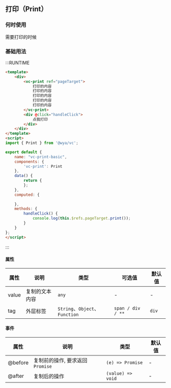## 打印（Print）

### 何时使用

需要打印的时候

### 基础用法

:::RUNTIME
```html
<template>
	<div>
		<vc-print ref="pageTarget">
			打印的内容
			打印的内容
			打印的内容
			打印的内容
			打印的内容
		</vc-print>
		<div @click="handleClick">
			点我打印
		</div>
	</div>
</template>
<script>
import { Print } from '@wya/vc';

export default {
	name: "vc-print-basic",
	components: {
		'vc-print': Print
	},
	data() {
		return {
		};
	},
	computed: {
		
	},
	methods: {
		handleClick() {
			console.log(this.$refs.pageTarget.print());
		}
	}
};
</script>
```
:::



#### 属性

属性 | 说明 | 类型 | 可选值 | 默认值
---|---|---|---|---
value | 复制的文本内容 | `any` | - | -
tag | 外层标签 | `String`、`Object`、 `Function` | `span / div / **` | `div`

#### 事件

属性 | 说明 | 类型 | 默认值
---|---|---|---
@before | 复制前的操作, 要求返回`Promise` | `(e) => Promise` | -
@after | 复制后的操作 | `(value) => void` | -
